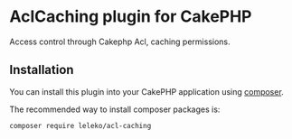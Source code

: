 # AclCaching plugin for CakePHP

Access control through Cakephp Acl, caching permissions.

## Installation

You can install this plugin into your CakePHP application using [composer](https://getcomposer.org).

The recommended way to install composer packages is:

```
composer require leleko/acl-caching
```
